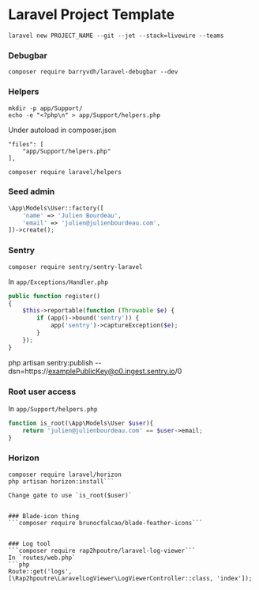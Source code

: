 # Laravel Project Template

```
laravel new PROJECT_NAME --git --jet --stack=livewire --teams
```

### Debugbar
```
composer require barryvdh/laravel-debugbar --dev
```

### Helpers
```
mkdir -p app/Support/
echo -e "<?php\n" > app/Support/helpers.php
```
Under autoload in composer.json
```
"files": [
	"app/Support/helpers.php"
],
```

```
composer require laravel/helpers
```


### Seed admin

```php
\App\Models\User::factory([
    'name' => 'Julien Bourdeau',
    'email' => 'julien@julienbourdeau.com',
])->create();
```

### Sentry

`composer require sentry/sentry-laravel`

In `app/Exceptions/Handler.php`
```php
public function register()
{
    $this->reportable(function (Throwable $e) {
        if (app()->bound('sentry')) {
            app('sentry')->captureException($e);
        }
    });
}
```
php artisan sentry:publish --dsn=https://examplePublicKey@o0.ingest.sentry.io/0


### Root user access

In `app/Support/helpers.php`

```php
function is_root(\App\Models\User $user){
    return 'julien@julienbourdeau.com' == $user->email;
}
```


### Horizon
```
composer require laravel/horizon
php artisan horizon:install```

Change gate to use `is_root($user)`


### Blade-icon thing
```composer require brunocfalcao/blade-feather-icons```


### Log tool
```composer require rap2hpoutre/laravel-log-viewer```
In `routes/web.php`
```php
Route::get('logs', [\Rap2hpoutre\LaravelLogViewer\LogViewerController::class, 'index']);
```
